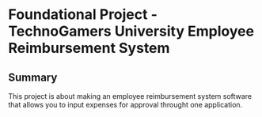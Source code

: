 # Foundational Project - TechnoGamers University Employee Reimbursement System
## Summary 
This project is about making an employee reimbursement system software that allows you to input expenses for approval throught one application.
